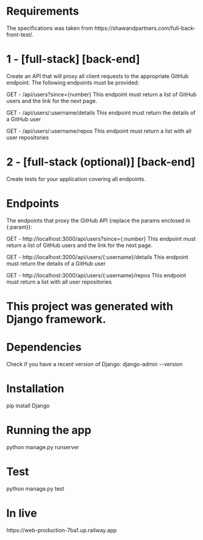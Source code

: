 <h1>Requirements</h1>
The specifications was taken from https://shawandpartners.com/full-back-front-test/.

<h1>1 - [full-stack] [back-end]</h1>
Create an API that will proxy all client requests to the appropriate GitHub endpoint. The following endpoints must be provided:

GET - /api/users?since={number} This endpoint must return a list of GitHub users and the link for the next page.

GET - /api/users/:username/details This endpoint must return the details of a GitHub user

GET - /api/users/:username/repos This endpoint must return a list with all user repositories

<h1>2 - [full-stack (optional)] [back-end]</h1>
Create tests for your application covering all endpoints.

<h1>Endpoints</h1>
The endpoints that proxy the GitHub API (replace the params enclosed in {:param}):

GET - http://localhost:3000/api/users?since={:number} This endpoint must return a list of GitHub users and the link for the next page.

GET - http://localhost:3000/api/users/{:username}/details This endpoint must return the details of a GitHub user

GET - http://localhost:3000/api/users/{:username}/repos This endpoint must return a list with all user repositories

<h1>This project was generated with Django framework.</h1>

<h1>Dependencies</h1>
Check if you have a recent version of Django:
django-admin --version

<h1>Installation</h1>
pip install Django 

<h1>Running the app</h1>
python manage.py runserver

<h1>Test</h1>
python manage.py test

<h1>In live</h1>
https://web-production-7ba1.up.railway.app

